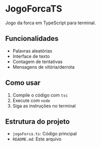 # JogoForcaTS

Jogo da forca em TypeScript para terminal.

## Funcionalidades

- Palavras aleatórias
- Interface de texto
- Contagem de tentativas
- Mensagens de vitória/derrota

## Como usar

1. Compile o código com `tsc`
2. Execute com `node`
3. Siga as instruções no terminal

## Estrutura do projeto

- `jogoForca.ts`: Código principal
- `README.md`: Este arquivo
